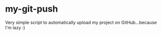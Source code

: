# my-git-push
Very simple script to automatically upload my project on GitHub...because I'm lazy :)
